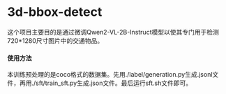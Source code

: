 # 3d-bbox-detect
这个项目主要目的是通过微调Qwen2-VL-2B-Instruct模型以使其专门用于检测720*1280尺寸图片中的交通物品。
#### 使用方法
本训练预处理的是coco格式的数据集。先用./label/generation.py生成.jsonl文件，再用./sft/train_sft.py生成.json文件。最后运行sft.sh文件即可。
